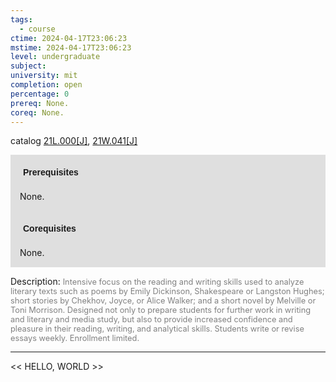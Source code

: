 ```yaml
---
tags:
  - course
ctime: 2024-04-17T23:06:23
mstime: 2024-04-17T23:06:23
level: undergraduate
subject: 
university: mit
completion: open
percentage: 0
prereq: None.
coreq: None.
---
```


catalog [21L.000[J]](http://student.mit.edu/catalog/m21La.html#21L.000), [21W.041[J]](http://student.mit.edu/catalog/m21Wa.html#21W.041)

<span style="display: block; padding: 15px; background-color: rgb(100, 100, 100, 0.2);"><font id="m_prereq2403_0" style="display: block; font-family: Arial, sans-serif; font-weight: bold; padding: 5px">Prerequisites</font><br><span id="prereq2403_0">None.</span></span>
<span style="display: block; padding: 15px; background-color: rgb(100, 100, 100, 0.2);"><font id="m_coreq2403_0" style="display: block; font-family: Arial, sans-serif; font-weight: bold; padding: 5px">Corequisites</font><br><span id="coreq2403_0">None.</span></span>

<font style="">Description:</font>
<font style="color: grey; font-size: 0.8rem;">Intensive focus on the reading and writing skills used to analyze literary texts such as poems by Emily Dickinson, Shakespeare or Langston Hughes; short stories by Chekhov, Joyce, or Alice Walker; and a short novel by Melville or Toni Morrison. Designed not only to prepare students for further work in writing and literary and media study, but also to provide increased confidence and pleasure in their reading, writing, and analytical skills. Students write or revise essays weekly. Enrollment limited.</font>



---

<< HELLO, WORLD >>
